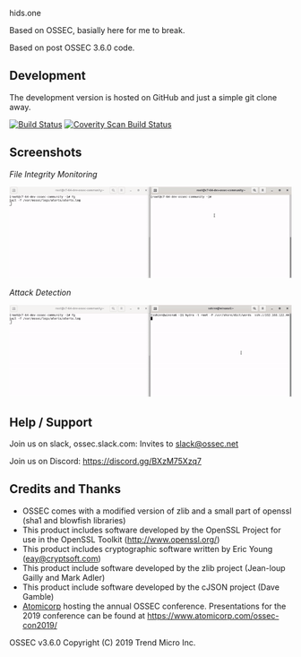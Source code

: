 hids.one

Based on OSSEC, basially here for me to break.


Based on post OSSEC 3.6.0 code.

## Development ##

The development version is hosted on GitHub and just a simple git clone away. 

[![Build Status](https://travis-ci.org/ossec/ossec-hids.svg?branch=master)](https://travis-ci.org/ossec/ossec-hids)
[![Coverity Scan Build Status](https://scan.coverity.com/projects/1847/badge.svg)](https://scan.coverity.com/projects/1847)


## Screenshots ##

*File Integrity Monitoring*

![FIM](./doc/images/fim-test.gif)


*Attack Detection*

![SSH Brute Force](./doc/images/ssh-attack.gif)

## Help / Support ##

Join us on slack, ossec.slack.com: Invites to slack@ossec.net

Join us on Discord: https://discord.gg/BXzM75Xzq7

## Credits and Thanks ##

* OSSEC comes with a modified version of zlib and a small part 
  of openssl (sha1 and blowfish libraries)
* This product includes software developed by the OpenSSL Project
  for use in the OpenSSL Toolkit (http://www.openssl.org/)
* This product includes cryptographic software written by Eric 
  Young (eay@cryptsoft.com)
* This product include software developed by the zlib project 
  (Jean-loup Gailly and Mark Adler)
* This product include software developed by the cJSON project 
  (Dave Gamble)
* [Atomicorp](https://www.atomicorp.com) hosting the annual OSSEC conference. Presentations for the 2019 conference can be found at https://www.atomicorp.com/ossec-con2019/

OSSEC v3.6.0 Copyright (C) 2019 Trend Micro Inc.

